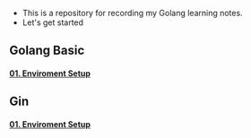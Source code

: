 - This is a repository for recording my Golang learning notes.
- Let's get started

## Golang Basic

#### [01. Enviroment Setup](GoBasic/01%20Enviroment%20Steup.md)


## Gin

#### [01. Enviroment Setup](Gin/01%20Enviroment%20Setup.md)




